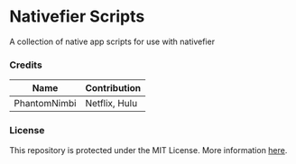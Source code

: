 # Nativefier Scripts
A collection of native app scripts for use with nativefier

### Credits

| Name | Contribution |
| --- | --- |
| PhantomNimbi | Netflix, Hulu |

### License
This repository is protected under the MIT License. More information [here][LICENSE].


[LICENSE]: ./LICENSE
